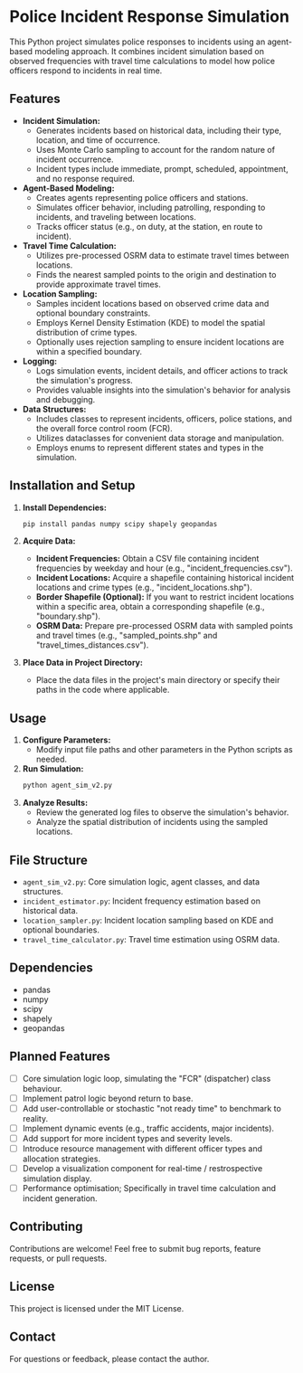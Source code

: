 # Police Incident Response Simulation

This Python project simulates police responses to incidents using an agent-based modeling approach. It combines incident simulation based on observed frequencies with travel time calculations to model how police officers respond to incidents in real time.

## Features

*   **Incident Simulation:**
    *   Generates incidents based on historical data, including their type, location, and time of occurrence.
    *   Uses Monte Carlo sampling to account for the random nature of incident occurrence.
    *   Incident types include immediate, prompt, scheduled, appointment, and no response required.
*   **Agent-Based Modeling:**
    *   Creates agents representing police officers and stations.
    *   Simulates officer behavior, including patrolling, responding to incidents, and traveling between locations.
    *   Tracks officer status (e.g., on duty, at the station, en route to incident).
*   **Travel Time Calculation:**
    *   Utilizes pre-processed OSRM data to estimate travel times between locations.
    *   Finds the nearest sampled points to the origin and destination to provide approximate travel times.
*   **Location Sampling:**
    *   Samples incident locations based on observed crime data and optional boundary constraints.
    *   Employs Kernel Density Estimation (KDE) to model the spatial distribution of crime types.
    *   Optionally uses rejection sampling to ensure incident locations are within a specified boundary.
*   **Logging:**
    *   Logs simulation events, incident details, and officer actions to track the simulation's progress.
    *   Provides valuable insights into the simulation's behavior for analysis and debugging.
*   **Data Structures:**
    *   Includes classes to represent incidents, officers, police stations, and the overall force control room (FCR).
    *   Utilizes dataclasses for convenient data storage and manipulation.
    *   Employs enums to represent different states and types in the simulation.


## Installation and Setup

1.  **Install Dependencies:**
    ```bash
    pip install pandas numpy scipy shapely geopandas
    ```
2.  **Acquire Data:**
    *   **Incident Frequencies:** Obtain a CSV file containing incident frequencies by weekday and hour (e.g., "incident_frequencies.csv").
    *   **Incident Locations:** Acquire a shapefile containing historical incident locations and crime types (e.g., "incident_locations.shp").
    *   **Border Shapefile (Optional):** If you want to restrict incident locations within a specific area, obtain a corresponding shapefile (e.g., "boundary.shp").
    *   **OSRM Data:** Prepare pre-processed OSRM data with sampled points and travel times (e.g., "sampled_points.shp" and "travel_times_distances.csv").

3.  **Place Data in Project Directory:**
    *   Place the data files in the project's main directory or specify their paths in the code where applicable.


## Usage

1.  **Configure Parameters:**
    *   Modify input file paths and other parameters in the Python scripts as needed.
2.  **Run Simulation:**
    ```bash
    python agent_sim_v2.py 
    ```
3.  **Analyze Results:**
    *   Review the generated log files to observe the simulation's behavior.
    *   Analyze the spatial distribution of incidents using the sampled locations.

## File Structure

*   `agent_sim_v2.py`: Core simulation logic, agent classes, and data structures.
*   `incident_estimator.py`:  Incident frequency estimation based on historical data.
*   `location_sampler.py`: Incident location sampling based on KDE and optional boundaries.
*   `travel_time_calculator.py`: Travel time estimation using OSRM data.

## Dependencies

*   pandas
*   numpy
*   scipy
*   shapely
*   geopandas

## Planned Features

- [ ] Core simulation logic loop, simulating the "FCR" (dispatcher) class behaviour.
- [ ] Implement patrol logic beyond return to base.
- [ ] Add user-controllable or stochastic "not ready time" to benchmark to reality.
- [ ] Implement dynamic events (e.g., traffic accidents, major incidents).
- [ ] Add support for more incident types and severity levels.
- [ ] Introduce resource management with different officer types and allocation strategies.
- [ ] Develop a visualization component for real-time / restrospective simulation display.
- [ ] Performance optimisation; Specifically in travel time calculation and incident generation.

## Contributing

Contributions are welcome! Feel free to submit bug reports, feature requests, or pull requests.

## License

This project is licensed under the MIT License.

## Contact

For questions or feedback, please contact the author.
